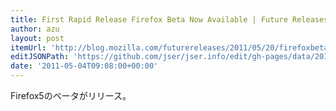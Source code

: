 ```yaml
---
title: First Rapid Release Firefox Beta Now Available | Future Releases
author: azu
layout: post
itemUrl: 'http://blog.mozilla.com/futurereleases/2011/05/20/firefoxbeta/'
editJSONPath: 'https://github.com/jser/jser.info/edit/gh-pages/data/2011/05/index.json'
date: '2011-05-04T09:08:00+00:00'
---
```

Firefox5のベータがリリース。
